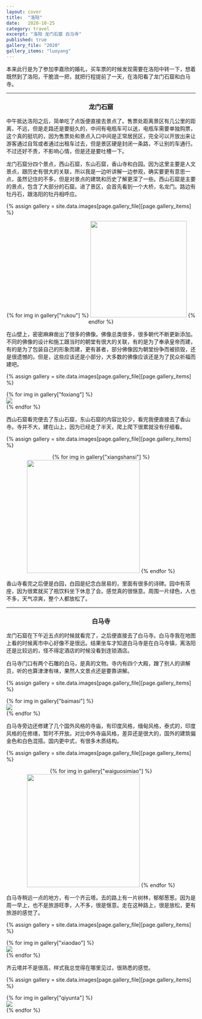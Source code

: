 ```yaml
---
layout: cover
title:  "洛阳"
date:   2020-10-25
category: travel
excerpt: "洛阳 龙门石窟 白马寺"
published: true
gallery_file: "2020"
gallery_items: "luoyang"
---
```


本来此行是为了参加李嘉欣的婚礼，买车票的时候发现需要在洛阳中转一下，想着既然到了洛阳，干脆浪一把，就把行程提前了一天，在洛阳看了龙门石窟和白马寺。

---

### <center>龙门石窟</center>

中午抵达洛阳之后，简单吃了点饭便直接去景点了。售票处距离景区有几公里的距离，不远，但是走路还是要挺久的，中间有电瓶车可以送，电瓶车需要单独购票，这个真的挺坑的，因为售票处和景点入口中间是正常居民区，完全可以开放出来让游客通过自驾或者通过出租车过去，但是景区硬是封闭一条路，不让别的车通行。不过还好不贵，不影响心情，但是还是要吐槽一下。

龙门石窟分四个景点，西山石窟，东山石窟，香山寺和白园。因为这里主要是人文景点，跟历史有很大的关联，所以我是一边听讲解一边参观，确实要更有意思一点，虽然记住的不多，但是对景点的建筑和历史了解更深了一些。西山石窟是主要的景点，包含了大部分的石窟。进了景区，会首先看到一个大桥，名龙门。路边有牡丹石，跟洛阳的牡丹相呼应。

{% assign gallery  = site.data.images[page.gallery_file][page.gallery_items] %}
<center class="half">
    {% for img in gallery["rukou"] %}
    <img class="img-zoom" src="{{gallery['root']}}{{ img[0] }}" alt="" height="256" />
    {% endfor %}
</center>

在山壁上，密密麻麻凿出了很多的佛像。佛像总类很多，很多朝代不断更新添加。不同的佛像的设计和施工跟当时的朝堂有很大的关联，有的是为了奉承皇帝而建，有的是为了包装自己的形象而建，更有甚者，部分佛像因为朝堂纷争而被损毁，还是很遗憾的。但是，这些应该还是小部分，大多数的佛像应该还是为了民众祈福而建吧。

{% assign gallery  = site.data.images[page.gallery_file][page.gallery_items] %}
<div class="card-columns">
    {% for img in gallery["foxiang"] %}
    <div class="card">
        <img class="card-img img-zoom" src="{{gallery['root']}}{{ img[0] }}" />
    </div>
    {% endfor %}
</div>

西山石窟看完便去了东山石窟，东山石窟的内容比较少，看完我便直接去了香山寺。寺并不大，建在山上，因为已经走了半天，爬上爬下很累就没有仔细看。


{% assign gallery  = site.data.images[page.gallery_file][page.gallery_items] %}
<center class="half">
    {% for img in gallery["xiangshansi"] %}
    <img class="img-zoom" src="{{gallery['root']}}{{ img[0] }}" alt="" height="300" />
    {% endfor %}
</center>

香山寺看完之后便是白园，白园是纪念白居易的，里面有很多的诗碑。园中有茶座，因为很累就买了瓶饮料坐下休息了会。感觉真的很惬意。周围一片绿色，人也不多，天气凉爽，整个人都放松了。

---

### <center>白马寺</center>

龙门石窟在下午近五点的时候就看完了，之后便直接去了白马寺。白马寺我在地图上看的时候离市中心好像不是很远。结果坐车才知道白马寺是在白马寺镇，离洛阳还是比较远的，怪不得定酒店的时候没看到连锁酒店。

白马寺门口有两个石雕的白马，是真的文物。寺内有四个大殿，蹭了别人的讲解员，听的也算津津有味，果然人文景点还是要靠讲解。

{% assign gallery  = site.data.images[page.gallery_file][page.gallery_items] %}
<div class="card-columns">
    {% for img in gallery["baimasi"] %}
    <div class="card">
        <img class="card-img img-zoom" src="{{gallery['root']}}{{ img[0] }}" />
    </div>
    {% endfor %}
</div>

白马寺旁边还修建了几个国外风格的寺庙，有印度风格，缅甸风格，泰式的，印度风格的在修缮，暂时不开放。对比中外寺庙风格，差异还是很大的，国外的建筑偏金色和白色混搭。国内更中式，有很多木质结构。

{% assign gallery  = site.data.images[page.gallery_file][page.gallery_items] %}
<center class="half">
    {% for img in gallery["waiguosimiao"] %}
    <img class="img-zoom" src="{{gallery['root']}}{{ img[0] }}" alt="" height="300" />
    {% endfor %}
</center>

白马寺稍远一点的地方，有一个齐云塔。去的路上有一片树林，郁郁葱葱。因为是周一早上，也不是旅游旺季，人不多，很是惬意。走在这种路上，很是放松，更有旅游的感觉了。

{% assign gallery  = site.data.images[page.gallery_file][page.gallery_items] %}
<div class="card-columns">
    {% for img in gallery["xiaodao"] %}
    <div class="card">
        <img class="card-img img-zoom" src="{{gallery['root']}}{{ img[0] }}" />
    </div>
    {% endfor %}
</div>

齐云塔并不是很高，样式我总觉得在哪里见过，很熟悉的感觉。

{% assign gallery  = site.data.images[page.gallery_file][page.gallery_items] %}
<div class="card-columns">
    {% for img in gallery["qiyunta"] %}
    <div class="card">
        <img class="card-img img-zoom" src="{{gallery['root']}}{{ img[0] }}" />
    </div>
    {% endfor %}
</div>